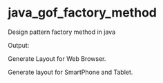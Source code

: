 # java_gof_factory_method
Design pattern factory method in java

Output:

Generate Layout for Web Browser.

Generate layout for SmartPhone and Tablet.
